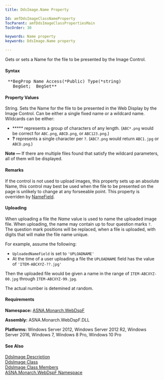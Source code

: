 ```yaml
---
title: DdsImage.Name Property

Id: amfDdsImageClassNameProperty
TocParent: amfDdsImageClassPropertiesMain
TocOrder: 30

keywords: Name property
keywords: DdsImage.Name property

---
```


Gets or sets a Name for the file to be presented by the Image Control.

#### Syntax
<pre class="prettyprint"> **BegProp Name Access(*Public) Type(*string)
   BegGet;  BegSet** </pre>

#### Property Values
String. Sets the Name for the file to be presented in the Web Display by the Image Control. Can be either a single fixed name or a wildcard name. Wildcards can be either:

- *****  represents a group of characters of any length. (<code>ABC*.png</code> 
		would be correct for <code>ABC.png</code>, <code>ABCD.png</code>, or <code>ABC123.png</code>.)
- **?**  represents a single character per <code>?</code>. (<code>ABC?.png</code> would return 
		<code>ABC1.jpg</code> or <code>ABCD.png</code>.)

**Note &#8212;** If there are multiple files found that satisfy the wildcard parameters, all of them will be displayed.

#### Remarks
If the control is not used to upload images, this property sets up an absolute Name, this control may best be used when the file to be presented on the page is unlikely to change at any forseeable point. This property is overriden by [NameField](amfDdsImageClassNameFieldProperty.html). 

#### Uploading
When uploading a file the *Name* value is used to name the uploaded image file. When uploading, the name may contain up to four question marks <code>?</code>. The question mark positions will be replaced, when a file is uploaded, with digits that will make the file name unique.

For example, assume the following:

- <code>UploadedNameField</code> is set to <code>'UPLOADNAME'</code>
- At the time of a user uploading a file the <code>UPLOADNAME</code> field has the value of <code>'ITEM-ABCXYZ-??.jpg'</code>

Then the uploaded file would be given a name in the range of <code>ITEM-ABCXYZ-00.jpg</code> through <code>ITEM-ABCXYZ-99.jpg</code>.

The actual number is detemined at random.

#### Requirements
**Namespace:** [ASNA.Monarch.WebDspF](amfWebDspFNamespace.html)

**Assembly:** ASNA.Monarch.WebDspF.DLL

**Platforms:** Windows Server 2012, Windows Server 2012 R2, Windows Server 2016, Windows 7, Windows 8 Pro, Windows 10 Pro

#### See Also
[DdsImage Description](amfUnderstandingImageControls.html)<br /> [ DdsImage Class](amfDdsImageClass.html) <br /> [ DdsImage Class Members](amfDdsImageClassMembers.html) <br /> [ ASNA.Monarch.WebDspF Namespace](amfWebDspFNamespace.html) 
